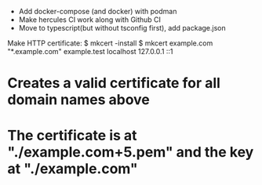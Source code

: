 - Add docker-compose (and docker) with podman
- Make hercules CI work along with Github CI
- Move to typescript(but without tsconfig first), add package.json


Make HTTP certificate:
$ mkcert -install
$ mkcert example.com "*.example.com" example.test localhost 127.0.0.1 ::1
# Creates a valid certificate for all domain names above
# The certificate is at "./example.com+5.pem" and the key at "./example.com"


